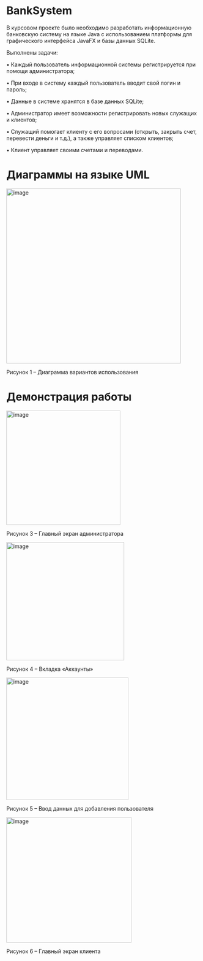 # BankSystem

В курсовом проекте было необходимо разработать информационную банковскую систему на языке Java с использованием платформы для графического интерфейса JavaFX и базы данных SQLite.

Выполнены задачи:

•	Каждый пользователь информационной системы регистрируется при помощи администратора;

•	При входе в систему каждый пользователь вводит свой логин и пароль;

•	Данные в системе хранятся в базе данных SQLite;

• Администратор имеет возможности регистрировать новых служащих и клиентов;

• Служащий помогает клиенту с его вопросами (открыть, закрыть счет, перевести деньги и т.д.), а также управляет списком клиентов;

• Клиент управляет своими счетами и переводами.

# Диаграммы на языке UML 

<img width="456" alt="image" src="https://github.com/user-attachments/assets/fb5c892a-6660-43c3-8de9-d0058f4fa59d">

Рисунок 1 – Диаграмма вариантов использования

# Демонстрация работы

<img width="298" alt="image" src="https://github.com/user-attachments/assets/81d0a156-73f0-411b-bbfb-6d8da90e7c52">
 
Рисунок 3 – Главный экран администратора

<img width="308" alt="image" src="https://github.com/user-attachments/assets/c1aa8115-a356-489d-abbc-79c261c1270e">

Рисунок 4 – Вкладка «Аккаунты»
 
<img width="319" alt="image" src="https://github.com/user-attachments/assets/da9db426-9556-4cfc-ae9d-572778a7c8c9">

Рисунок 5 – Ввод данных для добавления пользователя

<img width="327" alt="image" src="https://github.com/user-attachments/assets/f245035c-a1bc-4f9b-a517-420bd9817916">

Рисунок 6 – Главный экран клиента








